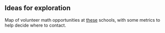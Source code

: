## Ideas for exploration

Map of volunteer math opportunities at [these](https://www.mathcounts.org/programs/math-club/registered-clubs-list?field_club_state_2_value=DC&field_club_city_2_value=) schools, with some metrics to help decide where to contact.
